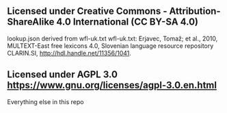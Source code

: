 ## Licensed under Creative Commons - Attribution-ShareAlike 4.0 International (CC BY-SA 4.0)

lookup.json derived from wfl-uk.txt
wfl-uk.txt: Erjavec, Tomaž; et al., 2010, MULTEXT-East free lexicons 4.0, Slovenian language resource repository CLARIN.SI, http://hdl.handle.net/11356/1041.

## Licensed under AGPL 3.0 https://www.gnu.org/licenses/agpl-3.0.en.html

Everything else in this repo
